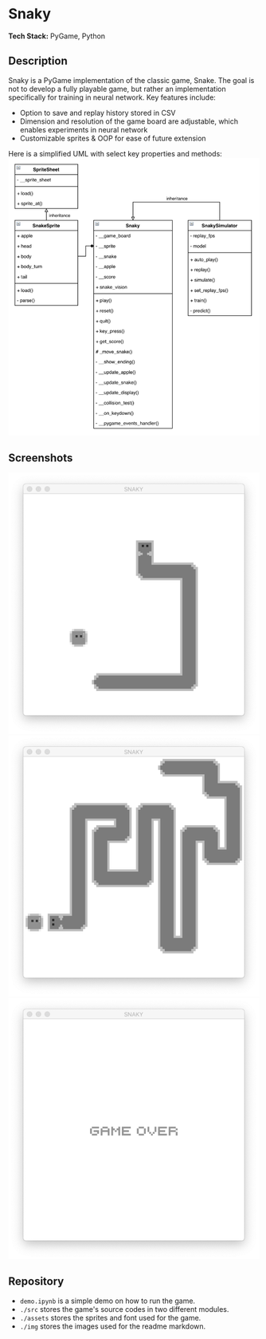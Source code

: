# Snaky  
**Tech Stack:** PyGame, Python

## Description
Snaky is a PyGame implementation of the classic game, Snake. The goal is not to develop a fully playable game, but rather an implementation specifically for training in neural network. Key features include:
- Option to save and replay history stored in CSV
- Dimension and resolution of the game board are adjustable, which enables experiments in neural network
- Customizable sprites & OOP for ease of future extension

Here is a simplified UML with select key properties and methods:  
<img src="./img/uml.png" width="700"/>

## Screenshots
![](./img/screenshot_01.png)
![](./img/screenshot_02.png)
![](./img/screenshot_03.png)

## Repository 

- `demo.ipynb` is a simple demo on how to run the game.
- `./src` stores the game's source codes in two different modules.
- `./assets` stores the sprites and font used for the game.
- `./img` stores the images used for the readme markdown.  

